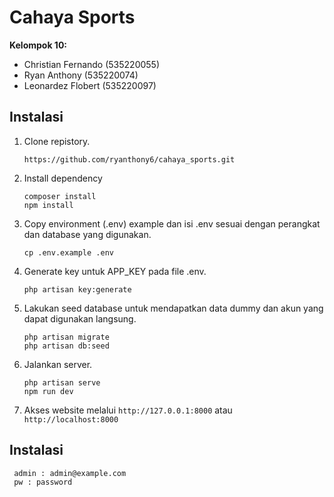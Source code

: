 # Cahaya Sports

**Kelompok 10:**

-   Christian Fernando (535220055)
-   Ryan Anthony (535220074)
-   Leonardez Flobert (535220097)

## Instalasi

 1. Clone repistory.
    ```
    https://github.com/ryanthony6/cahaya_sports.git
    ```

 2. Install dependency 
    ```
    composer install
    npm install
    ```

3. Copy environment (.env) example dan isi .env sesuai dengan perangkat dan database yang digunakan.
    ```
    cp .env.example .env
    ```

4. Generate key untuk APP_KEY pada file .env.
    ```
    php artisan key:generate
    ```

5. Lakukan seed database untuk mendapatkan data dummy dan akun yang dapat digunakan langsung.
    ```    
    php artisan migrate
    php artisan db:seed
    ```

6. Jalankan server.
    ```    
    php artisan serve
    npm run dev
    ```

7.  Akses website melalui `http://127.0.0.1:8000` atau `http://localhost:8000`

## Instalasi

```
 admin : admin@example.com
 pw : password
```
